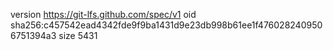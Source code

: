 version https://git-lfs.github.com/spec/v1
oid sha256:c457542ead4342fde9f9ba1431d9e23db998b61ee1f4760282409506751394a3
size 5431
